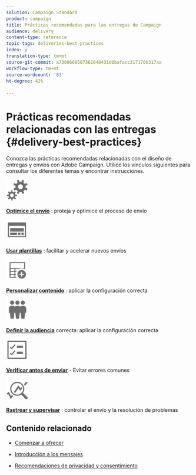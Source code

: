 ```yaml
---
solution: Campaign Standard
product: campaign
title: Prácticas recomendadas para las entregas de Campaign
audience: delivery
content-type: reference
topic-tags: deliveries-best-practices
index: y
translation-type: tm+mt
source-git-commit: a7300666587362048431d0bafacc317170b317aa
workflow-type: tm+mt
source-wordcount: '83'
ht-degree: 42%

---
```



# Prácticas recomendadas relacionadas con las entregas {#delivery-best-practices}

Conozca las prácticas recomendadas relacionadas con el diseño de entregas y envíos con Adobe Campaign. Utilice los vínculos siguientes para consultar los diferentes temas y encontrar instrucciones.

<img src="assets/do-not-localize/optimize.svg"  width="60px">

**[Optimice el envío](optimize-delivery.md)** : proteja y optimice el proceso de envío

<img src="assets/do-not-localize/design.svg"  width="60px">

**[Usar plantillas](use-templates.md)** : facilitar y acelerar nuevos envíos

<img src="assets/do-not-localize/custom.svg"  width="60px">

**[Personalizar contenido](optimize-delivery.md)** : aplicar la configuración correcta

<img src="assets/do-not-localize/profiles.svg"  width="60px">

**[Definir la audiencia](define-the-right-audience.md)**  correcta: aplicar la configuración correcta

<img src="assets/do-not-localize/start.svg"  width="60px">

**[Verificar antes de enviar](check-before-sending.md)** - Evitar errores comunes

<img src="assets/do-not-localize/troubleshoot.svg"  width="60px">

**[Rastrear y supervisar](track-and-monitor.md)** : controlar el envío y la resolución de problemas

## Contenido relacionado

* [Comenzar a ofrecer](../../sending/using/about-deliverability.md)

* [Introducción a los mensajes](../../channels/using/get-started-communication-channels.md)

* [Recomendaciones de privacidad y consentimiento](../../start/using/privacy.md)
